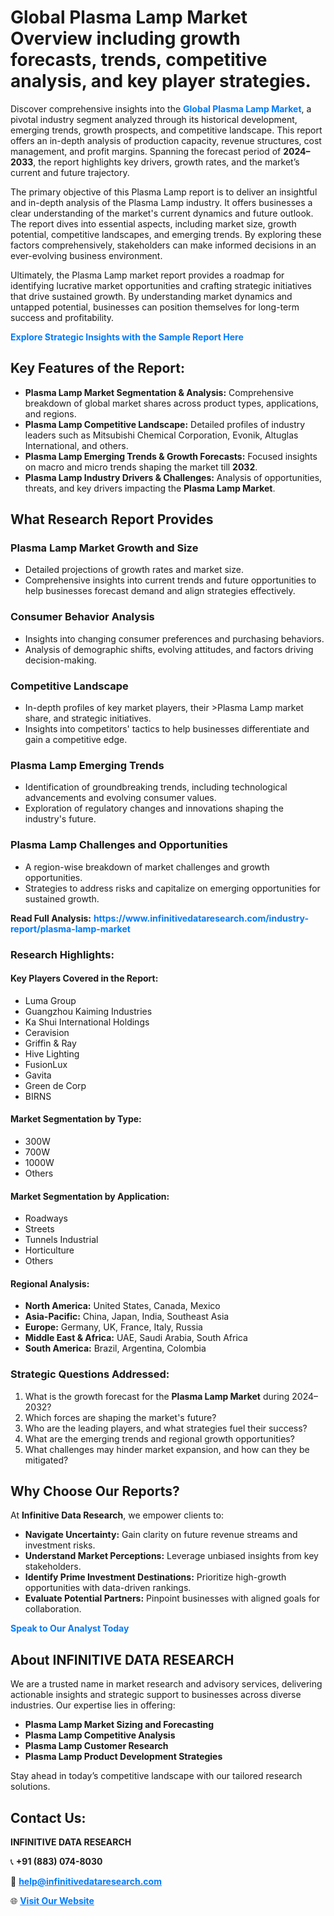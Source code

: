 <h1>Global Plasma Lamp Market Overview including growth forecasts, trends, competitive analysis, and key player strategies.</h1>
<p>
Discover comprehensive insights into the 
<a href="https://www.infinitivedataresearch.com/industry-report/plasma-lamp-market" rel="dofollow" style="color: #007BFF; text-decoration: none;"><strong>Global Plasma Lamp Market</strong></a>, a pivotal industry segment analyzed through its historical development, emerging trends, growth prospects, and competitive landscape. This report offers an in-depth analysis of production capacity, revenue structures, cost management, and profit margins. Spanning the forecast period of <strong>2024–2033</strong>, the report highlights key drivers, growth rates, and the market’s current and future trajectory.
</p>
<p>
The primary objective of this Plasma Lamp report is to deliver an insightful and in-depth analysis of the Plasma Lamp industry. It offers businesses a clear understanding of the market's current dynamics and future outlook. The report dives into essential aspects, including market size, growth potential, competitive landscapes, and emerging trends. By exploring these factors comprehensively, stakeholders can make informed decisions in an ever-evolving business environment.
</p>
<p>
Ultimately, the Plasma Lamp market report provides a roadmap for identifying lucrative market opportunities and crafting strategic initiatives that drive sustained growth. By understanding market dynamics and untapped potential, businesses can position themselves for long-term success and profitability.
</p>
<p>
<a href="https://www.infinitivedataresearch.com/request-sample/reportId=106606" style="color: #007BFF; text-decoration: none;"><strong>Explore Strategic Insights with the Sample Report Here</strong></a>
</p>

<h2>Key Features of the Report:</h2>
<ul>
<li><strong>Plasma Lamp Market Segmentation & Analysis:</strong> Comprehensive breakdown of global market shares across product types, applications, and regions.</li>
<li><strong>Plasma Lamp Competitive Landscape:</strong> Detailed profiles of industry leaders such as Mitsubishi Chemical Corporation, Evonik, Altuglas International, and others.</li>
<li><strong>Plasma Lamp Emerging Trends & Growth Forecasts:</strong> Focused insights on macro and micro trends shaping the market till <strong>2032</strong>.</li>
<li><strong>Plasma Lamp Industry Drivers & Challenges:</strong> Analysis of opportunities, threats, and key drivers impacting the <strong>Plasma Lamp Market</strong>.</li>
</ul>

<h2>What Research Report Provides</h2>
<h3>Plasma Lamp Market Growth and Size</h3>
<ul>
<li>Detailed projections of growth rates and market size.</li>
<li>Comprehensive insights into current trends and future opportunities to help businesses forecast demand and align strategies effectively.</li>
</ul>

<h3>Consumer Behavior Analysis</h3>
<ul>
<li>Insights into changing consumer preferences and purchasing behaviors.</li>
<li>Analysis of demographic shifts, evolving attitudes, and factors driving decision-making.</li>
</ul>

<h3>Competitive Landscape</h3>
<ul>
<li>In-depth profiles of key market players, their >Plasma Lamp market share, and strategic initiatives.</li>
<li>Insights into competitors' tactics to help businesses differentiate and gain a competitive edge.</li>
</ul>

<h3>Plasma Lamp Emerging Trends</h3>
<ul>
<li>Identification of groundbreaking trends, including technological advancements and evolving consumer values.</li>
<li>Exploration of regulatory changes and innovations shaping the industry's future.</li>
</ul>

<h3>Plasma Lamp Challenges and Opportunities</h3>
<ul>
<li>A region-wise breakdown of market challenges and growth opportunities.</li>
<li>Strategies to address risks and capitalize on emerging opportunities for sustained growth.</li>
</ul>
<p><strong>Read Full Analysis:</strong> <a href="https://www.infinitivedataresearch.com/industry-report/plasma-lamp-market" rel="dofollow" style="color: #007BFF; text-decoration: none;"><strong>https://www.infinitivedataresearch.com/industry-report/plasma-lamp-market</strong></a></p>
<h3>Research Highlights:</h3>
<h4>Key Players Covered in the Report:</h4>
<ul><li>Luma Group</li><li>Guangzhou Kaiming Industries</li><li>Ka Shui International Holdings</li><li>Ceravision</li><li>Griffin &amp; Ray</li><li>Hive Lighting</li><li>FusionLux</li><li>Gavita</li><li>Green de Corp</li><li>BIRNS</li></ul>
<h4>Market Segmentation by Type:</h4>
<ul><li>300W</li><li>700W</li><li>1000W</li><li>Others</li></ul>
<h4>Market Segmentation by Application:</h4>
<ul><li>Roadways</li><li>Streets</li><li>Tunnels Industrial</li><li>Horticulture</li><li>Others</li></ul>

<h4>Regional Analysis:</h4>
<ul>
<li><strong>North America:</strong> United States, Canada, Mexico</li>
<li><strong>Asia-Pacific:</strong> China, Japan, India, Southeast Asia</li>
<li><strong>Europe:</strong> Germany, UK, France, Italy, Russia</li>
<li><strong>Middle East & Africa:</strong> UAE, Saudi Arabia, South Africa</li>
<li><strong>South America:</strong> Brazil, Argentina, Colombia</li>
</ul>

<h3>Strategic Questions Addressed:</h3>
<ol>
<li>What is the growth forecast for the <strong>Plasma Lamp Market</strong> during 2024–2032?</li>
<li>Which forces are shaping the market's future?</li>
<li>Who are the leading players, and what strategies fuel their success?</li>
<li>What are the emerging trends and regional growth opportunities?</li>
<li>What challenges may hinder market expansion, and how can they be mitigated?</li>
</ol>

<h2>Why Choose Our Reports?</h2>
<p>At <strong>Infinitive Data Research</strong>, we empower clients to:</p>
<ul>
<li><strong>Navigate Uncertainty:</strong> Gain clarity on future revenue streams and investment risks.</li>
<li><strong>Understand Market Perceptions:</strong> Leverage unbiased insights from key stakeholders.</li>
<li><strong>Identify Prime Investment Destinations:</strong> Prioritize high-growth opportunities with data-driven rankings.</li>
<li><strong>Evaluate Potential Partners:</strong> Pinpoint businesses with aligned goals for collaboration.</li>
</ul>
<p><a href="https://www.infinitivedataresearch.com/industry-report/plasma-lamp-market" rel="dofollow" style="color: #007BFF; text-decoration: none;"><strong>Speak to Our Analyst Today</strong></a></p>

<h2>About INFINITIVE DATA RESEARCH</h2>
<p>We are a trusted name in market research and advisory services, delivering actionable insights and strategic support to businesses across diverse industries. Our expertise lies in offering:</p>
<ul>
<li><strong>Plasma Lamp Market Sizing and Forecasting</strong></li>
<li><strong>Plasma Lamp Competitive Analysis</strong></li>
<li><strong>Plasma Lamp Customer Research</strong></li>
<li><strong>Plasma Lamp Product Development Strategies</strong></li>
</ul>
<p>Stay ahead in today’s competitive landscape with our tailored research solutions.</p>

<h2>Contact Us:</h2>
<p><strong>INFINITIVE DATA RESEARCH</strong></p>
<p>📞 <strong>+91 (883) 074-8030</strong></p>
<p>📧 <strong><a href="mailto:help@infinitivedataresearch.com" style="color: #007BFF;">help@infinitivedataresearch.com</a></strong></p>
<p>🌐 <strong><a href="https://www.infinitivedataresearch.com" rel="dofollow" style="color: #007BFF;">Visit Our Website</a></strong></p>